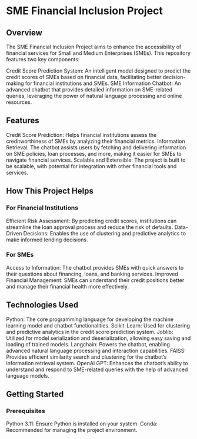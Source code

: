 # SME Financial Inclusion Project

## Overview
The SME Financial Inclusion Project aims to enhance the accessibility of financial services for Small and Medium Enterprises (SMEs). This repository features two key components:

Credit Score Prediction System: An intelligent model designed to predict the credit scores of SMEs based on financial data, facilitating better decision-making for financial institutions and SMEs.
SME Information Chatbot: An advanced chatbot that provides detailed information on SME-related queries, leveraging the power of natural language processing and online resources.

## Features
Credit Score Prediction: Helps financial institutions assess the creditworthiness of SMEs by analyzing their financial metrics.
Information Retrieval: The chatbot assists users by fetching and delivering information on SME policies, loan processes, and more, making it easier for SMEs to navigate financial services.
Scalable and Extensible: The project is built to be scalable, with potential for integration with other financial tools and services.

## How This Project Helps 
### For Financial Institutions
Efficient Risk Assessment: By predicting credit scores, institutions can streamline the loan approval process and reduce the risk of defaults.
Data-Driven Decisions: Enables the use of clustering and predictive analytics to make informed lending decisions.
### For SMEs
Access to Information: The chatbot provides SMEs with quick answers to their questions about financing, loans, and banking services.
Improved Financial Management: SMEs can understand their credit positions better and manage their financial health more effectively.

## Technologies Used
Python: The core programming language for developing the machine learning model and chatbot functionalities.
Scikit-Learn: Used for clustering and predictive analytics in the credit score prediction system.
Joblib: Utilized for model serialization and deserialization, allowing easy saving and loading of trained models.
Langchain: Powers the chatbot, enabling advanced natural language processing and interaction capabilities.
FAISS: Provides efficient similarity search and clustering for the chatbot’s information retrieval system.
OpenAI GPT: Enhances the chatbot’s ability to understand and respond to SME-related queries with the help of advanced language models.

## Getting Started
### Prerequisites
Python 3.11: Ensure Python is installed on your system.
Conda: Recommended for managing the project environment.
